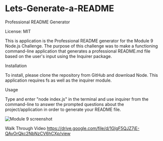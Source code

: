# Lets-Generate-a-README
Professional README Generator

License: MIT

This is application is the Professional README generator for the Module 9 Node.js Challenge. The purpose of this challenge was to make a functioning command-line application that generates a professional README.md file based on the user's input using the Inquirer package.

Installation

To install, please clone the repository from GitHub and download Node. This application requires fs as well as the inquirer module.

Usage

Type and enter "node index.js" in the terminal and use inquirer from the command-line to answer the prompted questions about the project/application in order to generate your README file.


![Module 9 screenshot](https://user-images.githubusercontent.com/113635622/206883765-3a5b7d1b-bc8a-451c-bf4b-d49cf0d051d2.png)


Walk Through Video
https://drive.google.com/file/d/1GlgF5QJZ7jE-QAvOrQkc2NbNzCV6hCXp/view
